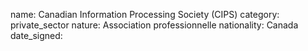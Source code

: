 name: Canadian Information Processing Society (CIPS) 
category: private_sector
nature:  Association professionnelle 
nationality: Canada
date_signed:
    